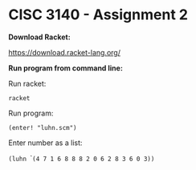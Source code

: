 # CISC 3140 - Assignment 2

**Download Racket:**

https://download.racket-lang.org/

**Run program from command line:**

Run racket:

`racket`


Run program:

`(enter! "luhn.scm")`


Enter number as a list:

`(luhn `\``(4 7 1 6 8 8 8 2 0 6 2 8 3 6 0 3))`
